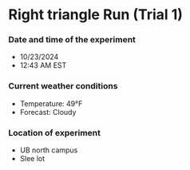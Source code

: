 # Right triangle Run (Trial 1)

### Date and time of the experiment
- 10/23/2024
- 12:43 AM EST

### Current weather conditions
- Temperature: 49°F
- Forecast: Cloudy

### Location of experiment
- UB north campus
- Slee lot